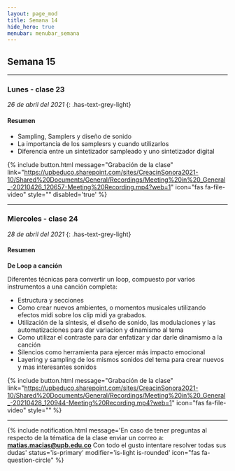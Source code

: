 ```yaml
---
layout: page_mod
title: Semana 14
hide_hero: true
menubar: menubar_semana
---
```


## Semana 15

---

### Lunes - clase 23

<!-- ignore-prettier-start -->

_26 de abril del 2021_
{: .has-text-grey-light}

<!-- ignore-prettier-end -->

#### Resumen

- Sampling, Samplers y diseño de sonido
- La importancia de los samplesrs y cuando utilizarlos
- Diferencia entre un sintetizador sampleado y uno sintetizador digital

{% include button.html
message="Grabación de la clase"
link="https://upbeduco.sharepoint.com/sites/CreacinSonora2021-10/Shared%20Documents/General/Recordings/Meeting%20in%20_General_-20210426_120657-Meeting%20Recording.mp4?web=1"
icon="fas fa-file-video"
style=""
disabled='true'
%}

---

### Miercoles - clase 24

<!-- ignore-prettier-start -->

_28 de abril del 2021_
{: .has-text-grey-light}

<!-- ignore-prettier-end -->

#### Resumen

**De Loop a canción**

Diferentes técnicas para convertir un loop, compuesto por varios instrumentos a una canción completa:

- Estructura y secciones
- Como crear nuevos ambientes, o momentos musicales utilizando efectos midi sobre los clip midi ya grabados.
- Utilización de la síntesis, el diseño de sonido, las modulaciones y las automatizaciones para dar variacion y dinamismo al tema
- Como utilizar el contraste para dar enfatizar y dar darle dinamismo a la canción
- Silencios como herramienta para ejercer más impacto emocional
- Layering y sampling de los mismos sonidos del tema para crear nuevos y mas interesantes sonidos

{% include button.html
message="Grabación de la clase"
link="https://upbeduco.sharepoint.com/sites/CreacinSonora2021-10/Shared%20Documents/General/Recordings/Meeting%20in%20_General_-20210428_120944-Meeting%20Recording.mp4?web=1"
icon="fas fa-file-video"
style=""
%}

---

{% include notification.html
message='En caso de tener preguntas al respecto de la tématica de la clase enviar un correo a: **matias.macias@upb.edu.co**
Con todo el gusto intentare resolver todas sus dudas'
status='is-primary'
modifier='is-light is-rounded'
icon="fas fa-question-circle"
%}
